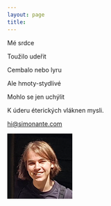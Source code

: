 ```yaml
---
layout: page
title: 
---
```


<p>Mé srdce</p>
<p>Toužilo udeřit</p>
<p>Cembalo nebo lyru</p>
<p>Ale hmoty-stydlivé</p>
<p>Mohlo se jen uchýlit</p>
<p>K úderu éterických vláknen mysli.</p>
<a href="mailto:hi@simonante.com" class="external">hi@simonante.com</a>

![Simon](/assets/s_ante.png)
